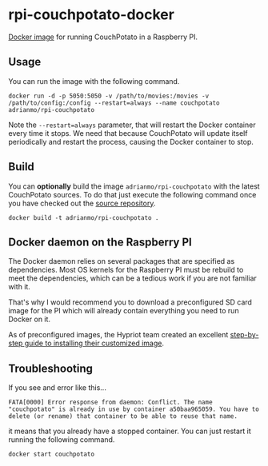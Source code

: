 # rpi-couchpotato-docker

[Docker image](https://registry.hub.docker.com/u/adrianmo/rpi-couchpotato/) for running CouchPotato in a Raspberry PI.

## Usage

You can run the image with the following command.

    docker run -d -p 5050:5050 -v /path/to/movies:/movies -v /path/to/config:/config --restart=always --name couchpotato adrianmo/rpi-couchpotato

Note the `--restart=always` parameter, that will restart the Docker container every time it stops. We need that because CouchPotato will update itself periodically and restart the process, causing the Docker container to stop.


## Build

You can **optionally** build the image `adrianmo/rpi-couchpotato` with the latest CouchPotato sources. To do that just execute the following command once you have checked out the [source repository](https://github.com/adrianmo/rpi-couchpotato-docker).

    docker build -t adrianmo/rpi-couchpotato .

## Docker daemon on the Raspberry PI

The Docker daemon relies on several packages that are specified as dependencies. Most OS kernels for the Raspberry PI must be rebuild to meet the dependencies, which can be a tedious work if you are not familiar with it.

That's why I would recommend you to download a preconfigured SD card image for the PI which will already contain everything you need to run Docker on it.

As of preconfigured images, the Hypriot team created an excellent [step-by-step guide to installing their customized image](http://blog.hypriot.com/getting-started-with-docker-on-your-arm-device/).



## Troubleshooting

If you see and error like this...

    FATA[0000] Error response from daemon: Conflict. The name "couchpotato" is already in use by container a50baa965059. You have to delete (or rename) that container to be able to reuse that name.

it means that you already have a stopped container. You can just restart it running the following command.

    docker start couchpotato

